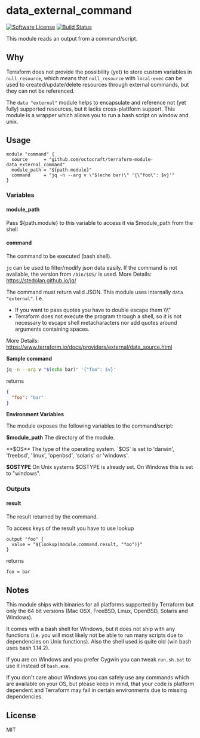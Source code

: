 # data_external_command

[![Software License][ico-license]](LICENSE.md)
[![Build Status][ico-travis]][link-travis]

This module reads an output from a command/script.

## Why
Terraform does not provide the possibility (yet) to store custom variables in `null_resource`, which means that `null_resource` with `local-exec` can be used to created/update/delete resources through external commands, but they can not be referenced.

The `data "external"` module helps to encapsulate and reference not (yet fully) supported resources, but it lacks cross-plattform support. This module is a wrapper which allows you to run a bash script on window and unix.

## Usage

```hcl
module "command" {
  source      = "github.com/octocraft/terraform-module-data_external_command"
  module_path = "${path.module}"
  command     = "jq -n --arg v \"$(echo bar)\" '{\"foo\": $v}'"
}
```

### Variables

#### module_path

Pass ${path.module} to this variable to access it via $module_path from the shell

#### command

The command to be executed (bash shell).

`jq` can be used to filter/modify json data easily. If the command is not available, the version from `/bin/$OS/` is used. More Details: https://stedolan.github.io/jq/

The command must return valid JSON. This module uses internally `data "external"`. I.e.
 - If you want to pass quotes you have to double escape them \\\\\\"
 - Terraform does not execute the program through a shell, so it is not necessary to escape shell metacharacters nor add quotes around arguments containing spaces.

More Details: https://www.terraform.io/docs/providers/external/data_source.html

**Sample command**
```bash
jq -n --arg v "$(echo bar)" '{"foo": $v}'
```
returns
```json
{
  "foo": "bar"
}
```

**Environment Variables**

The module exposes the following variables to the command/script:

**$module_path**
The directory of the module.

**$OS**
The type of the operating system. `$OS` is set to 'darwin', 'freebsd', 'linux', 'openbsd', 'solaris' or 'windows'. 

**$OSTYPE**
On Unix systems $OSTYPE is already set. On Windows this is set to "windows". 

### Outputs

#### result
The result returned by the command.

To access keys of the result you have to use lookup
```hcl
output "foo" {
  value = "${lookup(module.command.result, "foo")}"
}
```
returns
```bash
foo = bar
```

## Notes

This module ships with binaries for all platforms supported by Terraform but only the 64 bit versions (Maс OSX, FreeBSD, Linux, OpenBSD, Solaris and Windows).

It comes with a bash shell for Windows, but it does not ship with any functions (i.e. you will most likely not be able to run many scripts due to dependencies on Unix functions). Also the shell used is quite old (win bash uses bash 1.14.2). 

If you are on Windows and you prefer Cygwin you can tweak `run.sh.bat` to use it instead of `bash.exe`.

If you don't care about Windows you can safely use any commands which are available on your OS, but please keep in mind, that your code is platform dependent and Terraform may fail in certain environments due to missing dependencies. 

## License

MIT

[link-travis]: https://travis-ci.org/octocraft/terraform-external-command

[ico-license]: https://img.shields.io/badge/license-MIT-brightgreen.svg?style=flat-square
[ico-travis]: https://img.shields.io/travis/octocraft/terraform-external-command/master.svg?style=flat-square

